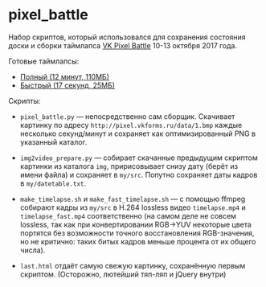 # pixel_battle

Набор скриптов, который использовался для сохранения состояния доски и сборки
таймлапса [VK Pixel Battle](http://telegra.ph/Polnaya-istoriya-pervoj-pikselnoj-vojny-VKontakte-10-13)
10-13 октября 2017 года.

Готовые таймлапсы:

*  [Полный (12 минут, 110МБ)](https://andreymal.org/files/pixel_battle/timelapse.mp4)
*  [Быстрый (17 секунд, 25МБ)](https://andreymal.org/files/pixel_battle/timelapse_fast.mp4)

Скрипты:

* `pixel_battle.py` — непосредственно сам сборщик. Скачивает картинку
  по адресу `http://pixel.vkforms.ru/data/1.bmp` каждые несколько секунд/минут
  и сохраняет как оптимизированный PNG в указанный каталог.

* `img2video_prepare.py` — собирает скачанные предыдущим скриптом картинки из
  каталога `img`, пририсовывает снизу дату (берёт из имени файла) и сохраняет
  в `my/src`. Попутно сохраняет даты кадров в `my/datetable.txt`.

* `make_timelapse.sh` и `make_fast_timelapse.sh` — с помощью ffmpeg собирают
  кадры из `my/src` в H.264 lossless видео `timelapse.mp4` и
  `timelapse_fast.mp4` соответственно (на самом деле не совсем lossless,
  так как при конвертировании RGB→YUV некоторые цвета портятся без возможности
  точного восстановления RGB-значения, но не критично: таких битых кадров
  меньше процента от их общего числа).

* `last.html` отдаёт самую свежую картинку, сохранённую первым скриптом.
  (Осторожно, лютейший тяп-ляп и jQuery внутри)
